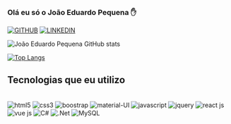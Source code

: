 ### Olá eu só o João Eduardo Pequena ✋
[![GITHUB](https://img.shields.io/badge/GitHub-100000?style=for-the-badge&logo=github&logoColor=white)](https://github.com/JoaoEduardoPequena)
[![LINKEDIN](https://img.shields.io/badge/LinkedIn-0077B5?style=for-the-badge&logo=linkedin&logoColor=white)](https://www.linkedin.com/in/jo%C3%A3o-pequena-1a2ba1196/)

![João Eduardo Pequena GitHub stats](https://github-readme-stats.vercel.app/api?username=JoaoEduardoPequena&show_icons=true&theme=dracula)

[![Top Langs](https://github-readme-stats.vercel.app/api/top-langs/?username=JoaoEduardoPequena)](https://github.com/JoaoEduardoPequena)

## Tecnologias que eu utilizo

<div style="display: inline-block, margin-top: 2px"></br>
   <img  align="center"  alt="html5"  src="https://img.shields.io/badge/HTML5-E34F26?style=for-the-badge&logo=html5&logoColor=white" />
   <img  align="center"  alt="css3"  src="https://img.shields.io/badge/CSS3-1572B6?style=for-the-badge&logo=css3&logoColor=white" />
   <img  align="center"  alt="boostrap"  src="https://img.shields.io/badge/Bootstrap-563D7C?style=for-the-badge&logo=bootstrap&logoColor=white" />
   <img  align="center"  alt="material-UI"  src="https://img.shields.io/badge/Material--UI-0081CB?style=for-the-badge&logo=material-ui&logoColor=white" />
   <img  align="center"  alt="javascript"  src="https://img.shields.io/badge/JavaScript-F7DF1E?style=for-the-badge&logo=javascript&logoColor=black" />
   <img  align="center"  alt="jquery"  src="https://img.shields.io/badge/jQuery-0769AD?style=for-the-badge&logo=jquery&logoColor=white" />
   <img  align="center"  alt="react js"  src="https://img.shields.io/badge/React-20232A?style=for-the-badge&logo=react&logoColor=61DAFB" />
   <img  align="center"  alt="vue js"  src="https://img.shields.io/badge/Vue.js-35495E?style=for-the-badge&logo=vue.js&logoColor=4FC08D" />
   <img  align="center"  alt="C#"  src="https://img.shields.io/badge/C%23-239120?style=for-the-badge&logo=c-sharp&logoColor=whit" />
   <img  align="center"  alt=".Net"  src="https://img.shields.io/badge/.NET-5C2D91?style=for-the-badge&logo=.net&logoColor=white" />
   <img  align="center"  alt="MySQL"  src="https://img.shields.io/badge/MySQL-00000F?style=for-the-badge&logo=mysql&logoColor=white" />
</div> </br>
